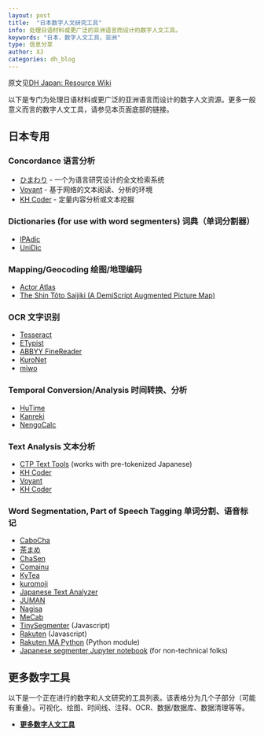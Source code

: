 ```yaml
---
layout: post
title:  "日本数字人文研究工具"
info: 处理日语材料或更广泛的亚洲语言而设计的数字人文工具。
keywords: "日本，数字人文工具，亚洲"
type: 信息分享
author: XJ
categories: dh_blog
---
```


原文见[DH Japan: Resource Wiki](http://dhjapan.org/wiki/doku.php?id=tools)      

以下是专门为处理日语材料或更广泛的亚洲语言而设计的数字人文资源。更多一般意义而言的数字人文工具，请参见本页面底部的链接。

## 日本专用

### Concordance 语言分析

-  [ひまわり](https://www2.ninjal.ac.jp/lrc/index.php?%C1%B4%CA%B8%B8%A1%BA%F7%A5%B7%A5%B9%A5%C6%A5%E0%A1%D8%A4%D2%A4%DE%A4%EF%A4%EA%A1%D9) - 一个为语言研究设计的全文检索系统
-  [Voyant](http://voyant-tools.org/?lang=ja) - 基于网络的文本阅读、分析的环境
-  [KH Coder](https://khcoder.net/en/) - 定量内容分析或文本挖掘

### Dictionaries (for use with word segmenters) 词典（单词分割器）

-  [IPAdic](https://osdn.net/projects/ipadic/)
-  [UniDic](http://chamame.ninjal.ac.jp/chamame_unidic_download.html)

### Mapping/Geocoding 绘图/地理编码 

-  [Actor Atlas](https://www.actor-atlas.info/ja:japan)
-  [The Shin Tôto Saijiki (A DemiScript Augmented Picture Map)](http://european-edo-network.org/projects/shintotosaijiki/)

### OCR 文字识别

-  [Tesseract](https://github.com/tesseract-ocr)
-  [ETypist](https://mediadrive.jp/products/et/)
-  [ABBYY FineReader](https://www.abbyy.com/en-us/finereader/)
-  [KuroNet](https://mp.ex.nii.ac.jp/kuronet/)
-  [miwo](http://codh.rois.ac.jp/miwo/)

### Temporal Conversion/Analysis 时间转换、分析

-  [HuTime](http://www.hutime.org/)
-  [Kanreki](https://maechan.net/kanreki/)
-  [NengoCalc](http://www.yukikurete.de/nengo_calc.htm)

### Text Analysis 文本分析

-  [CTP Text Tools](http://ctext.org/plugins/texttools/) (works with pre-tokenized Japanese)
-  [KH Coder](http://khcoder.net/)
-  [Voyant](http://voyant-tools.org)
-  [KH Coder](https://khcoder.net/en/)

### Word Segmentation, Part of Speech Tagging 单词分割、语音标记

-  [CaboCha](http://taku910.github.io/cabocha/)
-  [茶まめ](http://chamame.ninjal.ac.jp/)
-  [ChaSen](http://chasen-legacy.osdn.jp/)
-  [Comainu](http://comainu.org/)
-  [KyTea](http://www.phontron.com/kytea/)
-  [kuromoji](https://www.atilika.org/)
-  [Japanese Text Analyzer](https://play.google.com/store/apps/details?id=org.mightyfrog.android.japanesetextanalyzer)
-  [JUMAN](http://nlp.ist.i.kyoto-u.ac.jp/index.php?cmd=read&page=JUMAN&alias[]=日本語形態素解析システムJUMAN)
-  [Nagisa](https://github.com/taishi-i/nagisa)
-  [MeCab](https://taku910.github.io/mecab/)
-  [TinySegmenter](http://chasen.org/~taku/software/TinySegmenter/) (Javascript)
-  [Rakuten](https://github.com/rakuten-nlp/rakutenma) (Javascript)
-  [Rakuten MA Python](https://github.com/ikegami-yukino/rakutenma-python) (Python module)
-  [Japanese segmenter Jupyter notebook](https://github.com/quinnanya/japanese-segmenter) (for non-technical folks)

## 更多数字工具

以下是一个正在进行的数字和人文研究的工具列表。该表格分为几个子部分（可能有重叠）。可视化、绘图、时间线、注释、OCR、数据/数据库、数据清理等等。

-  **[更多数字人文工具](https://airtable.com/shrwvA6sWGOPJKzPI)**

